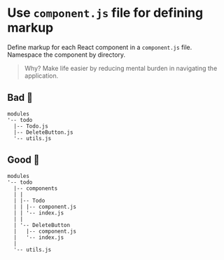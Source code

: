 # Use `component.js` file for defining markup

Define markup for each React component in a `component.js` file. Namespace the component by directory.

> Why? Make life easier by reducing mental burden in navigating the application.

## Bad 👹

```
modules
'-- todo
  |-- Todo.js
  |-- DeleteButton.js
  '-- utils.js
```

## Good 👼

```
modules
'-- todo
  |-- components
  | |
  | |-- Todo
  | | |-- component.js
  | | '-- index.js
  | |
  | '-- DeleteButton
  |   |-- component.js
  |   '-- index.js
  |
  '-- utils.js
```
